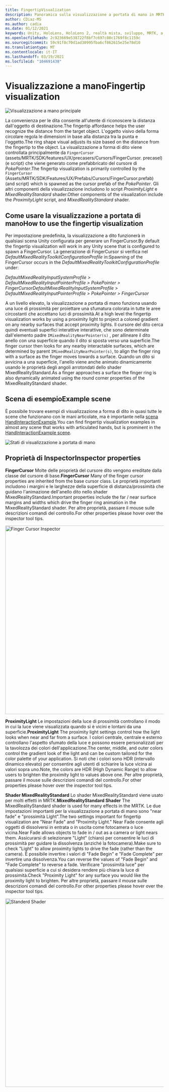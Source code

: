 ```yaml
---
title: FingertipVisualization
description: Panoramica sulla visualizzazione a portata di mano in MRTK
author: CDiaz-MS
ms.author: cadia
ms.date: 01/12/2021
keywords: Unity, HoloLens, HoloLens 2, realtà mista, sviluppo, MRTK, a portata di mano
ms.openlocfilehash: 2c923669e538722f8bf7c697c80c1769f8c1159c
ms.sourcegitcommit: 59c91f8c70d1ad30995fba6cf862615e25e78d10
ms.translationtype: MT
ms.contentlocale: it-IT
ms.lasthandoff: 03/19/2021
ms.locfileid: "104691438"
---
```

# <a name="fingertip-visualization"></a><span data-ttu-id="344c4-104">Visualizzazione a mano</span><span class="sxs-lookup"><span data-stu-id="344c4-104">Fingertip visualization</span></span>

![Visualizzazione a mano principale](../images/fingertip/MRTK_FingertipVisualization_Main.png)

<span data-ttu-id="344c4-106">La convenienza per le dita consente all'utente di riconoscere la distanza dall'oggetto di destinazione.</span><span class="sxs-lookup"><span data-stu-id="344c4-106">The fingertip affordance helps the user recognize the distance from the target object.</span></span> <span data-ttu-id="344c4-107">L'oggetto visivo della forma circolare regola le dimensioni in base alla distanza tra la punta e l'oggetto.</span><span class="sxs-lookup"><span data-stu-id="344c4-107">The ring shape visual adjusts its size based on the distance from the fingertip to the object.</span></span> <span data-ttu-id="344c4-108">La visualizzazione a forma di dito viene controllata principalmente da `FingerCursor` (assets/MRTK/SDK/features/UX/precasers/Cursors/FingerCursor. precasel) (e script) che viene generato come prefabbricato del cursore di *PokePointer*.</span><span class="sxs-lookup"><span data-stu-id="344c4-108">The fingertip visualization is primarily controlled by the `FingerCursor` (Assets/MRTK/SDK/Features/UX/Prefabs/Cursors/FingerCursor.prefab) (and script) which is spawned as the cursor prefab of the *PokePointer*.</span></span> <span data-ttu-id="344c4-109">Gli altri componenti della visualizzazione includono lo script *ProximityLight* e *MixedRealityStandard* shader.</span><span class="sxs-lookup"><span data-stu-id="344c4-109">Other components of the visualization include the *ProximityLight* script, and *MixedRealityStandard* shader.</span></span>

## <a name="how-to-use-the-fingertip-visualization"></a><span data-ttu-id="344c4-110">Come usare la visualizzazione a portata di mano</span><span class="sxs-lookup"><span data-stu-id="344c4-110">How to use the fingertip visualization</span></span>

<span data-ttu-id="344c4-111">Per impostazione predefinita, la visualizzazione a dito funzionerà in qualsiasi scena Unity configurata per generare un FingerCursor.</span><span class="sxs-lookup"><span data-stu-id="344c4-111">By default the fingertip visualization will work in any Unity scene that is configured to spawn a FingerCursor.</span></span> <span data-ttu-id="344c4-112">La generazione di FingerCursor si verifica nel *DefaultMixedRealityToolkitConfigurationProfile* in:</span><span class="sxs-lookup"><span data-stu-id="344c4-112">Spawning of the FingerCursor occurs in the *DefaultMixedRealityToolkitConfigurationProfile* under:</span></span>

<span data-ttu-id="344c4-113">*DefaultMixedRealityInputSystemProfile > DefaultMixedRealityInputPointerProfile > PokePointer > FingerCursor*</span><span class="sxs-lookup"><span data-stu-id="344c4-113">*DefaultMixedRealityInputSystemProfile > DefaultMixedRealityInputPointerProfile > PokePointer > FingerCursor*</span></span>

<span data-ttu-id="344c4-114">A un livello elevato, la visualizzazione a portata di mano funziona usando una luce di prossimità per proiettare una sfumatura colorata in tutte le aree circostanti che accettano luci di prossimità.</span><span class="sxs-lookup"><span data-stu-id="344c4-114">At a high level the fingertip visualization works by using a proximity light to project a colored gradient on any nearby surfaces that accept proximity lights.</span></span> <span data-ttu-id="344c4-115">Il cursore del dito cerca quindi eventuali superfici interattive interattive, che sono determinate dall'elemento padre `IMixedRealityNearPointer(s)` , per allineare il dito anello con una superficie quando il dito si sposta verso una superficie.</span><span class="sxs-lookup"><span data-stu-id="344c4-115">The finger cursor then looks for any nearby interactable surfaces, which are determined by parent `IMixedRealityNearPointer(s)`, to align the finger ring with a surface as the finger moves towards a surface.</span></span> <span data-ttu-id="344c4-116">Quando un dito si avvicina a una superficie, l'anello viene anche animato dinamicamente usando le proprietà degli angoli arrotondati dello shader MixedRealityStandard.</span><span class="sxs-lookup"><span data-stu-id="344c4-116">As a finger approaches a surface the finger ring is also dynamically animated using the round corner properties of the MixedRealityStandard shader.</span></span>

## <a name="example-scene"></a><span data-ttu-id="344c4-117">Scena di esempio</span><span class="sxs-lookup"><span data-stu-id="344c4-117">Example scene</span></span>

<span data-ttu-id="344c4-118">È possibile trovare esempi di visualizzazione a forma di dito in quasi tutte le scene che funzionano con le mani articolate, ma è importante nella [scena HandInteractionExample](../example-scenes/HandInteractionExamples.md).</span><span class="sxs-lookup"><span data-stu-id="344c4-118">You can find fingertip visualization examples in almost any scene that works with articulated hands, but is prominent in the [HandInteractionExample scene](../example-scenes/HandInteractionExamples.md).</span></span>

![Stati di visualizzazione a portata di mano](../images/fingertip/MRTK_FingertipVisualization_States.png)

## <a name="inspector-properties"></a><span data-ttu-id="344c4-120">Proprietà di Inspector</span><span class="sxs-lookup"><span data-stu-id="344c4-120">Inspector properties</span></span>

<span data-ttu-id="344c4-121">**FingerCursor** Molte delle proprietà del cursore dito vengono ereditate dalla classe del cursore di base.</span><span class="sxs-lookup"><span data-stu-id="344c4-121">**FingerCursor** Many of the finger cursor properties are inherited from the base cursor class.</span></span> <span data-ttu-id="344c4-122">Le proprietà importanti includono i margini e le larghezze della superficie di distanza/prossimità che guidano l'animazione dell'anello dito nello shader MixedRealityStandard.</span><span class="sxs-lookup"><span data-stu-id="344c4-122">Important properties include the far / near surface margins and widths which drive the finger ring animation in the MixedRealityStandard shader.</span></span> <span data-ttu-id="344c4-123">Per altre proprietà, passare il mouse sulle descrizioni comandi del controllo.</span><span class="sxs-lookup"><span data-stu-id="344c4-123">For other properties please hover over the inspector tool tips.</span></span>

<img src="../images/fingertip/MRTK_FingertipVisualization_Finger_Cursor_Inspector.png" width="600" alt="Finger Cursor Inspector">

<span data-ttu-id="344c4-124">**ProximityLight** Le impostazioni della luce di prossimità controllano il modo in cui la luce viene visualizzata quando si è vicini e lontani da una superficie.</span><span class="sxs-lookup"><span data-stu-id="344c4-124">**ProximityLight** The proximity light settings control how the light looks when near and far from a surface.</span></span> <span data-ttu-id="344c4-125">I colori centrale, centrale e esterno controllano l'aspetto sfumato della luce e possono essere personalizzati per la tavolozza dei colori dell'applicazione.</span><span class="sxs-lookup"><span data-stu-id="344c4-125">The center, middle, and outer colors control the gradient look of the light and can be custom tailored for the color palette of your application.</span></span> <span data-ttu-id="344c4-126">Si noti che i colori sono HDR (intervallo dinamico elevato) per consentire agli utenti di schiarire la luce vicina ai valori sopra uno.</span><span class="sxs-lookup"><span data-stu-id="344c4-126">Note, the colors are HDR (High Dynamic Range) to allow users to brighten the proximity light to values above one.</span></span> <span data-ttu-id="344c4-127">Per altre proprietà, passare il mouse sulle descrizioni comandi del controllo.</span><span class="sxs-lookup"><span data-stu-id="344c4-127">For other properties please hover over the inspector tool tips.</span></span>

<span data-ttu-id="344c4-128">**Shader MixedRealityStandard** Lo shader MixedRealityStandard viene usato per molti effetti in MRTK.</span><span class="sxs-lookup"><span data-stu-id="344c4-128">**MixedRealityStandard Shader** The MixedRealityStandard shader is used for many effects in the MRTK.</span></span> <span data-ttu-id="344c4-129">Le due impostazioni importanti per la visualizzazione a portata di mano sono "near fade" e "prossimità Light".</span><span class="sxs-lookup"><span data-stu-id="344c4-129">The two settings important for fingertip visualization are "Near Fade" and "Proximity Light."</span></span> <span data-ttu-id="344c4-130">Near Fade consente agli oggetti di dissolversi in entrata o in uscita come fotocamera o luce vicina.</span><span class="sxs-lookup"><span data-stu-id="344c4-130">Near Fade allows objects to fade in / out as a camera or light nears them.</span></span> <span data-ttu-id="344c4-131">Assicurarsi di selezionare "Light" (chiaro) per consentire le luci di prossimità per guidare la dissolvenza (anziché la fotocamera).</span><span class="sxs-lookup"><span data-stu-id="344c4-131">Make sure to check "Light" to allow proximity lights to drive the fade (rather than the camera).</span></span> <span data-ttu-id="344c4-132">È possibile invertire i valori di "Fade Begin" e "Fade Complete" per invertire una dissolvenza.</span><span class="sxs-lookup"><span data-stu-id="344c4-132">You can reverse the values of "Fade Begin" and "Fade Complete" to reverse a fade.</span></span> <span data-ttu-id="344c4-133">Verificare "prossimità luce" per qualsiasi superficie a cui si desidera rendere più chiara la luce di prossimità.</span><span class="sxs-lookup"><span data-stu-id="344c4-133">Check "Proximity Light" for any surface you would like the proximity light to brighten.</span></span> <span data-ttu-id="344c4-134">Per altre proprietà, passare il mouse sulle descrizioni comandi del controllo.</span><span class="sxs-lookup"><span data-stu-id="344c4-134">For other properties please hover over the inspector tool tips.</span></span>

<img src="../images/fingertip/MRTK_FingertipVisualization_Mixed_Reality_Standard_Shader_Inspector.png" width="600" alt="Standerd Shader">
